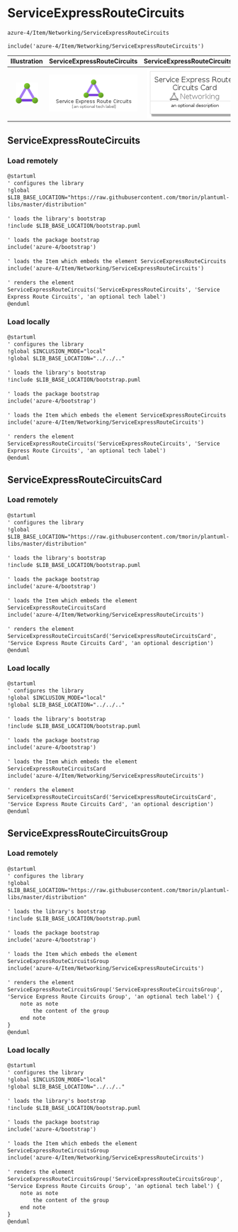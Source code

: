 # ServiceExpressRouteCircuits


```text
azure-4/Item/Networking/ServiceExpressRouteCircuits
```

```text
include('azure-4/Item/Networking/ServiceExpressRouteCircuits')
```



| Illustration | ServiceExpressRouteCircuits | ServiceExpressRouteCircuitsCard | ServiceExpressRouteCircuitsGroup |
| :---: | :---: | :---: | :---: |
| ![illustration for Illustration](../../../azure-4/Item/Networking/ServiceExpressRouteCircuits.png) | ![illustration for ServiceExpressRouteCircuits](../../../azure-4/Item/Networking/ServiceExpressRouteCircuits.Local.png) | ![illustration for ServiceExpressRouteCircuitsCard](../../../azure-4/Item/Networking/ServiceExpressRouteCircuitsCard.Local.png) | ![illustration for ServiceExpressRouteCircuitsGroup](../../../azure-4/Item/Networking/ServiceExpressRouteCircuitsGroup.Local.png) |




## ServiceExpressRouteCircuits

### Load remotely
```plantuml
@startuml
' configures the library
!global $LIB_BASE_LOCATION="https://raw.githubusercontent.com/tmorin/plantuml-libs/master/distribution"

' loads the library's bootstrap
!include $LIB_BASE_LOCATION/bootstrap.puml

' loads the package bootstrap
include('azure-4/bootstrap')

' loads the Item which embeds the element ServiceExpressRouteCircuits
include('azure-4/Item/Networking/ServiceExpressRouteCircuits')

' renders the element
ServiceExpressRouteCircuits('ServiceExpressRouteCircuits', 'Service Express Route Circuits', 'an optional tech label')
@enduml
```

### Load locally
```plantuml
@startuml
' configures the library
!global $INCLUSION_MODE="local"
!global $LIB_BASE_LOCATION="../../.."

' loads the library's bootstrap
!include $LIB_BASE_LOCATION/bootstrap.puml

' loads the package bootstrap
include('azure-4/bootstrap')

' loads the Item which embeds the element ServiceExpressRouteCircuits
include('azure-4/Item/Networking/ServiceExpressRouteCircuits')

' renders the element
ServiceExpressRouteCircuits('ServiceExpressRouteCircuits', 'Service Express Route Circuits', 'an optional tech label')
@enduml
```

## ServiceExpressRouteCircuitsCard

### Load remotely
```plantuml
@startuml
' configures the library
!global $LIB_BASE_LOCATION="https://raw.githubusercontent.com/tmorin/plantuml-libs/master/distribution"

' loads the library's bootstrap
!include $LIB_BASE_LOCATION/bootstrap.puml

' loads the package bootstrap
include('azure-4/bootstrap')

' loads the Item which embeds the element ServiceExpressRouteCircuitsCard
include('azure-4/Item/Networking/ServiceExpressRouteCircuits')

' renders the element
ServiceExpressRouteCircuitsCard('ServiceExpressRouteCircuitsCard', 'Service Express Route Circuits Card', 'an optional description')
@enduml
```

### Load locally
```plantuml
@startuml
' configures the library
!global $INCLUSION_MODE="local"
!global $LIB_BASE_LOCATION="../../.."

' loads the library's bootstrap
!include $LIB_BASE_LOCATION/bootstrap.puml

' loads the package bootstrap
include('azure-4/bootstrap')

' loads the Item which embeds the element ServiceExpressRouteCircuitsCard
include('azure-4/Item/Networking/ServiceExpressRouteCircuits')

' renders the element
ServiceExpressRouteCircuitsCard('ServiceExpressRouteCircuitsCard', 'Service Express Route Circuits Card', 'an optional description')
@enduml
```

## ServiceExpressRouteCircuitsGroup

### Load remotely
```plantuml
@startuml
' configures the library
!global $LIB_BASE_LOCATION="https://raw.githubusercontent.com/tmorin/plantuml-libs/master/distribution"

' loads the library's bootstrap
!include $LIB_BASE_LOCATION/bootstrap.puml

' loads the package bootstrap
include('azure-4/bootstrap')

' loads the Item which embeds the element ServiceExpressRouteCircuitsGroup
include('azure-4/Item/Networking/ServiceExpressRouteCircuits')

' renders the element
ServiceExpressRouteCircuitsGroup('ServiceExpressRouteCircuitsGroup', 'Service Express Route Circuits Group', 'an optional tech label') {
    note as note
        the content of the group
    end note
}
@enduml
```

### Load locally
```plantuml
@startuml
' configures the library
!global $INCLUSION_MODE="local"
!global $LIB_BASE_LOCATION="../../.."

' loads the library's bootstrap
!include $LIB_BASE_LOCATION/bootstrap.puml

' loads the package bootstrap
include('azure-4/bootstrap')

' loads the Item which embeds the element ServiceExpressRouteCircuitsGroup
include('azure-4/Item/Networking/ServiceExpressRouteCircuits')

' renders the element
ServiceExpressRouteCircuitsGroup('ServiceExpressRouteCircuitsGroup', 'Service Express Route Circuits Group', 'an optional tech label') {
    note as note
        the content of the group
    end note
}
@enduml
```

